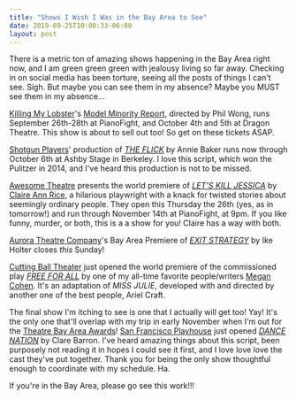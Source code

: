```yaml
---
title: "Shows I Wish I Was in the Bay Area to See"
date: 2019-09-25T10:00:33-06:00
layout: post
---
```


There is a metric ton of amazing shows happening in the Bay Area right now, and I am green green green with jealousy living so far away. Checking in on social media has been torture, seeing all the posts of things I can't see. Sigh. But maybe you can see them in my absence? Maybe you MUST see them in my absence...

[Killing My Lobster](https://www.killingmylobster.com/)'s [Model Minority Report](https://www.killingmylobster.com/model-minority-report), directed by Phil Wong, runs September 26th-28th at PianoFight, and October 4th and 5th at Dragon Theatre. This show is about to sell out too! So get on these tickets ASAP.

[Shotgun Players](https://shotgunplayers.org/Online/default.asp)' production of [*THE FLICK*](https://shotgunplayers.org/Online/default.asp?BOparam::WScontent::loadArticle::permalink=the-flick&BOparam::WScontent::loadArticle::context_id=) by Annie Baker runs now through October 6th at Ashby Stage in Berkeley. I love this script, which won the Pulitzer in 2014, and I've heard this production is not to be missed.

[Awesome Theatre](https://awesometheatre.org/) presents the world premiere of [*LET'S KILL JESSICA*](https://awesometheatre.org/2019/07/17/lets-kill-jessica/) by [Claire Ann Rice](https://newplayexchange.org/users/23943/claire-rice), a hilarious playwright with a knack for twisted stories about seemingly ordinary people. They open this Thursday the 26th (yes, as in tomorrow!) and run through November 14th at PianoFight, at 9pm. If you like funny, murder, or both, this is a a show for you! Claire has a way with both.

[Aurora Theatre Company](https://www.auroratheatre.org/)'s Bay Area Premiere of [*EXIT STRATEGY*](https://www.auroratheatre.org/exitstrategy) by Ike Holter closes *this* Sunday!

[Cutting Ball Theater](https://cuttingball.com/) just opened the world premiere of the commissioned play [*FREE FOR ALL*](https://cuttingball.com/productions/free-for-all) by one of my all-time favorite people/writers [Megan Cohen](https://newplayexchange.org/users/11043/megan-cohen). It's an adaptation of *MISS JULIE*, developed with and directed by another one of the best people, Ariel Craft.

The final show I'm itching to see is one that I actually will get too! Yay! It's the only one that'll overlap with my trip in early November when I'm out for the [Theatre Bay Area Awards](https://www.theatrebayarea.org/page/AwardsCelebration)! [San Francisco Playhouse](https://www.sfplayhouse.org/sfph/) just opened [*DANCE NATION*](https://www.sfplayhouse.org/sfph/2019-2020-season/dance-nation/) by Clare Barron. I've heard amazing things about this script, been purposely not reading it in hopes I could see it first, and I love love love the cast they've put together. Thank you for being the only show thoughtful enough to coordinate with my schedule. Ha.

If you're in the Bay Area, please go see this work!!!
